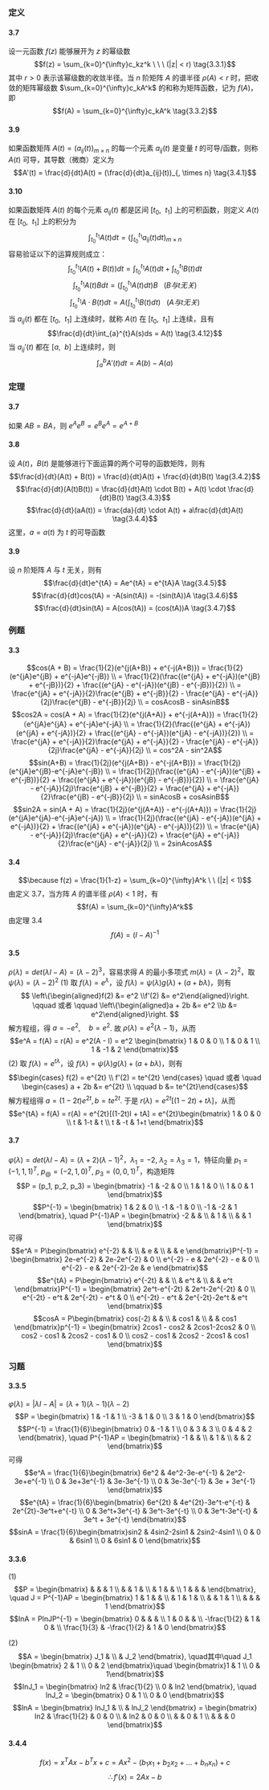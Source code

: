 ### 定义

#### 3.7
设一元函数 $f(z)$ 能够展开为 $z$ 的幂级数 $$f(z) = \sum_{k=0}^{\infty}c_kz^k \ \ \ (|z| < r) \tag{3.3.1}$$ 其中 $r > 0$ 表示该幂级数的收敛半径。当 $n$ 阶矩阵 $A$ 的谱半径 $\rho(A) < r$ 时，把收敛的矩阵幂级数 $\sum_{k=0}^{\infty}c_kA^k$ 的和称为矩阵函数，记为 $f(A)$，即 $$f(A) = \sum_{k=0}^{\infty}c_kA^k \tag{3.3.2}$$

#### 3.9
如果函数矩阵 $A(t) = (a_{ij}(t))_{m \times n}$ 的每一个元素 $a_{ij}(t)$ 是变量 $t$ 的可导/函数，则称 $A(t)$ 可导，其导数（微商）定义为 $$A'(t) = \frac{d}{dt}A(t) = (\frac{d}{dt}a_{ij}(t))_{, \times n} \tag{3.4.1}$$

#### 3.10
如果函数矩阵 $A(t)$ 的每个元素 $a_{ij}(t)$ 都是区间 $[t_0, \ \ t_1]$ 上的可积函数，则定义 $A(t)$ 在 $[t_0, \ \ t_1]$ 上的积分为 $$\int_{t_0}^{t_1}A(t)dt=(\int_{t_0}^{t_1}a_{ij}(t)dt)_{m \times n} \tag{3.4.8}$$
容易验证以下的运算规则成立：$$\int_{t_0}^{t_1}(A(t) + B(t))dt = \int_{t_0}^{t_1}A(t)dt + \int_{t_0}^{t_1}B(t)dt \tag{3.4.9}$$ $$\int_{t_0}^{t_1}A(t)Bdt = (\int_{t_0}^{t_1}A(t)dt)B \ \ \ (B 与 t 无关) \tag{3.4.10}$$ $$\int_{t_0}^{t_1}A \cdot B(t)dt = A(\int_{t_0}^{t_1}B(t)dt) \ \ \ (A 与 t 无关) \tag{3.4.11}$$ 
当 $a_{ij}(t)$ 都在 $[t_0, \ \ t_1]$ 上连续时，就称 $A(t)$ 在 $[t_0, \ \ t_1]$ 上连续，且有 $$\frac{d}{dt}\int_{a}^{t}A(s)ds = A(t) \tag{3.4.12}$$ 
当 $a_{ij}'(t)$ 都在 $[a, \ \ b]$ 上连续时，则 $$\int_{a}^{b}A'(t)dt = A(b) - A(a) \tag{3.4.12}$$

### 定理

#### 3.7
如果 $AB = BA$，则 $e^Ae^B = e^Be^A = e^{A+B}$

#### 3.8
设 $A(t)$，$B(t)$ 是能够进行下面运算的两个可导的函数矩阵，则有 $$\frac{d}{dt}(A(t) + B(t)) = \frac{d}{dt}A(t) + \frac{d}{dt}B(t) \tag{3.4.2}$$ $$\frac{d}{dt}(A(t)B(t)) = \frac{d}{dt}A(t) \cdot B(t) + A(t) \cdot \frac{d}{dt}B(t) \tag{3.4.3}$$ $$\frac{d}{dt}(aA(t)) = \frac{da}{dt} \cdot A(t) + a\frac{d}{dt}A(t) \tag{3.4.4}$$ 这里，$a = a(t)$ 为 $t$ 的可导函数

#### 3.9
设 $n$ 阶矩阵 $A$ 与 $t$ 无关，则有 $$\frac{d}{dt}e^{tA} = Ae^{tA} = e^{tA}A \tag{3.4.5}$$ $$\frac{d}{dt}cos(tA) = -A(sin(tA)) = -(sin(tA))A \tag{3.4.6}$$ $$\frac{d}{dt}sin(tA) = A(cos(tA)) = (cos(tA))A \tag{3.4.7}$$

### 例题

#### 3.3
$$cos(A + B) = \frac{1}{2}(e^{j(A+B)} + e^{-j(A+B)}) = \frac{1}{2}(e^{jA}e^{jB} + e^{-jA}e^{-jB}) \\ = \frac{1}{2}(\frac{(e^{jA} + e^{-jA})(e^{jB} + e^{-jB})}{2} + \frac{(e^{jA} - e^{-jA})(e^{jB} - e^{-jB})}{2}) \\ = \frac{e^{jA} + e^{-jA}}{2}\frac{e^{jB} + e^{-jB}}{2} - \frac{e^{jA} - e^{-jA}}{2j}\frac{e^{jB} - e^{-jB}}{2j} \\ = cosAcosB - sinAsinB$$
$$cos2A = cos(A + A) = \frac{1}{2}(e^{j(A+A)} + e^{-j(A+A)}) = \frac{1}{2}（e^{jA}e^{jA} + e^{-jA}e^{-jA} \\ = \frac{1}{2}(\frac{(e^{jA} + e^{-jA})(e^{jA} + e^{-jA})}{2} + \frac{(e^{jA} - e^{-jA})(e^{jA} - e^{-jA})}{2}) \\ = \frac{e^{jA} + e^{-jA}}{2}\frac{e^{jA} + e^{-jA}}{2} - \frac{e^{jA} - e^{-jA}}{2j}\frac{e^{jA} - e^{-jA}}{2j} \\ = cos^2A - sin^2A$$
$$sin(A+B) = \frac{1}{2j}(e^{j(A+B)} - e^{-j(A+B)}) = \frac{1}{2j}(e^{jA}e^{jB}-e^{-jA}e^{-jB}) \\ = \frac{1}{2j}(\frac{(e^{jA} - e^{-jA})(e^{jB} + e^{-jB})}{2} + \frac{(e^{jA} + e^{-jA})(e^{jB} - e^{-jB})}{2}) \\ = \frac{e^{jA} - e^{-jA}}{2j}\frac{e^{jB} + e^{-jB}}{2} + \frac{e^{jA} + e^{-jA}}{2}\frac{e^{jB} - e^{-jB}}{2j} \\ = sinAcosB + cosAsinB$$
$$sin2A = sin(A + A) = \frac{1}{2j}(e^{j(A+A)} - e^{-j(A+A)}) = \frac{1}{2j}(e^{jA}e^{jA}-e^{-jA}e^{-jA}) \\ = \frac{1}{2j}(\frac{(e^{jA} - e^{-jA})(e^{jA} + e^{-jA})}{2} + \frac{(e^{jA} + e^{-jA})(e^{jA} - e^{-jA})}{2}) \\ = \frac{e^{jA} - e^{-jA}}{2j}\frac{e^{jA} + e^{-jA}}{2} + \frac{e^{jA} + e^{-jA}}{2}\frac{e^{jA} - e^{-jA}}{2j} \\ = 2sinAcosA$$

#### 3.4
$$\because f(z) = \frac{1}{1-z} = \sum_{k=0}^{\infty}A^k \ \ (|z| < 1)$$ 
由定义 3.7，当方阵 $A$ 的谱半径 $\rho(A) < 1$ 时，有 $$f(A) = \sum_{k=0}^{\infty}A^k$$
由定理 3.4 $$f(A) = (I - A)^{-1}$$

#### 3.5
$\rho(\lambda) = det(\lambda I - A) = (\lambda - 2)^3$，容易求得 $A$ 的最小多项式 $m(\lambda) = (\lambda - 2)^2$，取 $\psi(\lambda) = (\lambda - 2)^2$
(1)
取 $f(\lambda) = e^{\lambda}$，设 $f(\lambda) = \psi(\lambda)g(\lambda) + (a + b\lambda)$，则有 $$
\left\{\begin{aligned}f(2) &= e^2 \\f'(2) &= e^2\end{aligned}\right. \qquad 或者 \qquad \left\{\begin{aligned}a + 2b &= e^2 \\b &= e^2\end{aligned}\right. $$
解方程组，得 $a = -e^2, \quad b = e^2$. 故 $\rho(\lambda) = e^2(\lambda - 1)$，从而 $$e^A = f(A) = r(A) = e^2(A - I) = e^2 \begin{bmatrix}
    1 & 0 & 0 \\ 1 & 0 & 1 \\ 1 & -1 & 2
\end{bmatrix}$$
(2)
取 $f(\lambda) = e^{t\lambda}$，设 $f(\lambda) = \psi(\lambda)g(\lambda) + (a + b\lambda)$，则有 $$\begin{cases}
    f(2) = e^{2t} \\ f'(2) = te^{2t}
\end{cases} \quad 或者 \quad \begin{cases} a + 2b &= e^{2t} \\ \qquad b &= te^{2t}\end{cases}$$
解方程组得 $a = (1-2t)e^{2t}, \, b = te^{2t}$. 于是 $r(\lambda) = e^{2t}[(1-2t) + t\lambda]$，从而 $$e^{tA} = f(A) = r(A) = e^{2t}[(1-2t)I + tA] = e^{2t}\begin{bmatrix}
    1 & 0 & 0 \\ t & 1-t & t \\ t & -t & 1+t
\end{bmatrix}$$

#### 3.7
$\varphi(\lambda) = det(\lambda I - A) = (\lambda + 2)(\lambda - 1)^2$，$\lambda_1 = -2, \ \lambda_2 = \lambda_3 = 1$，特征向量 $p_1 = (-1, 1, 1)^T, \ p_@ = (-2, 1, 0)^T, \ p_3 = (0, 0, 1)^T$，构造矩阵 $$P = (p_1, p_2, p_3) = \begin{bmatrix}
    -1 & -2 & 0 \\ 1 & 1 & 0 \\ 1 & 0 & 1 
\end{bmatrix}$$ $$P^{-1} = \begin{bmatrix} 1 & 2 & 0 \\ -1 & -1 & 0 \\ -1 & -2 & 1 \end{bmatrix}, \quad P^{-1}AP = \begin{bmatrix} -2 & & \\ & 1 & \\ & & 1 \end{bmatrix}$$
可得 $$e^A = P\begin{bmatrix} e^{-2} & & \\ & e & \\ & & e \end{bmatrix}P^{-1} = \begin{bmatrix} 2e-e^{-2} & 2e-2e^{-2} & 0 \\ e^{-2} - e & 2e^{-2} - e & 0 \\ e^{-2} - e & 2e^{-2}-2e & e \end{bmatrix}$$ $$e^{tA} = P\begin{bmatrix} e^{-2t} & & \\ & e^t & \\ & & e^t \end{bmatrix}P^{-1} = \begin{bmatrix} 2e^t-e^{-2t} & 2e^t-2e^{-2t} & 0 \\ e^{-2t} - e^t & 2e^{-2t} - e^t & 0 \\ e^{-2t} - e^t & 2e^{-2t}-2e^t & e^t \end{bmatrix}$$ $$cosA = P\begin{bmatrix} cos(-2) & & \\ & cos1 & \\ & & cos1 \end{bmatrix}p^{-1} = \begin{bmatrix} 2cos1 - cos2 & 2cos1-2cos2 & 0 \\ cos2 - cos1 & 2cos2 - cos1 & 0 \\ cos2 - cos1 & 2cos2 - 2cos1 & cos1 \end{bmatrix}$$

### 习题

#### 3.3.5
$\varphi(\lambda) = |\lambda I - A| = (\lambda + 1)(\lambda-1)(\lambda-2)$ 
$$P = \begin{bmatrix} 1 & -1 & 1 \\ -3 & 1 & 0 \\ 3 & 1 & 0 \end{bmatrix}$$ $$P^{-1} = \frac{1}{6}\begin{bmatrix} 0 & -1 & 1 \\ 0 & 3 & 3 \\ 0 & 4 & 2 \end{bmatrix}, \quad P^{-1}AP = \begin{bmatrix} -1 & & \\ & 1 & \\ & & 2 \end{bmatrix}$$
可得 $$e^A = \frac{1}{6}\begin{bmatrix}
    6e^2 & 4e^2-3e-e^{-1} & 2e^2-3e+e^{-1} \\ 0 & 3e+3e^{-1} & 3e-3e^{-1} \\ 0 & 3e-3e^{-1} & 3e + 3e^{-1}
\end{bmatrix}$$ $$e^{tA} = \frac{1}{6}\begin{bmatrix}
    6e^{2t} & 4e^{2t}-3e^t-e^{-t} & 2e^{2t}-3e^t+e^{-t} \\ 0 & 3e^t+3e^{-t} & 3e^t-3e^{-t} \\ 0 & 3e^t-3e^{-t} & 3e^t + 3e^{-t}
\end{bmatrix}$$ $$sinA = \frac{1}{6}\begin{bmatrix}sin2 & 4sin2-2sin1 & 2sin2-4sin1 \\ 0 & 0 & 6sin1 \\ 0 & 6sin1 & 0 \end{bmatrix}$$

#### 3.3.6
(1)
$$P = \begin{bmatrix} & & & 1 \\ & & 1 & \\ & 1 & & \\ 1 & & & \end{bmatrix}, \quad J = P^{-1}AP = \begin{bmatrix} 1 & 1 & & \\ & 1 & 1 &  \\ & & 1 & 1 \\ & & &  1 \end{bmatrix}$$ $$lnA = PlnJP^{-1} = \begin{bmatrix} 0 & & & \\ 1 & 0 & & \\ -\frac{1}{2} & 1 & 0 & \\ \frac{1}{3} & -\frac{1}{2} & 1 & 0 \end{bmatrix}$$

(2) 
$$A = \begin{bmatrix} J_1 & \\ & J_2 \end{bmatrix}, \quad其中\quad J_1 \begin{bmatrix} 2 & 1 \\ 0 & 2 \end{bmatrix}\quad \begin{bmatrix}1 & 1 \\ 0 & 1\end{bmatrix}$$ $$lnJ_1 = \begin{bmatrix} ln2 & \frac{1}{2} \\ 0 & ln2 \end{bmatrix}, \quad lnJ_2 = \begin{bmatrix} 0 & 1 \\ 0 & 0 \end{bmatrix}$$ $$lnA = \begin{bmatrix} lnJ_1 & \\ & lnJ_2 \end{bmatrix} = \begin{bmatrix} ln2 & \frac{1}{2} & 0 & 0 \\ & ln2 & 0 & 0 \\ & & 0 & 1 \\ & & & 0 \end{bmatrix}$$

#### 3.4.4
$$f(x) = x^TAx - b^Tx + c = Ax^2 - (b_1x_1 + b_2x_2 + \dots + b_nx_n) + c$$ $$\therefore f'(x) = 2Ax - b$$